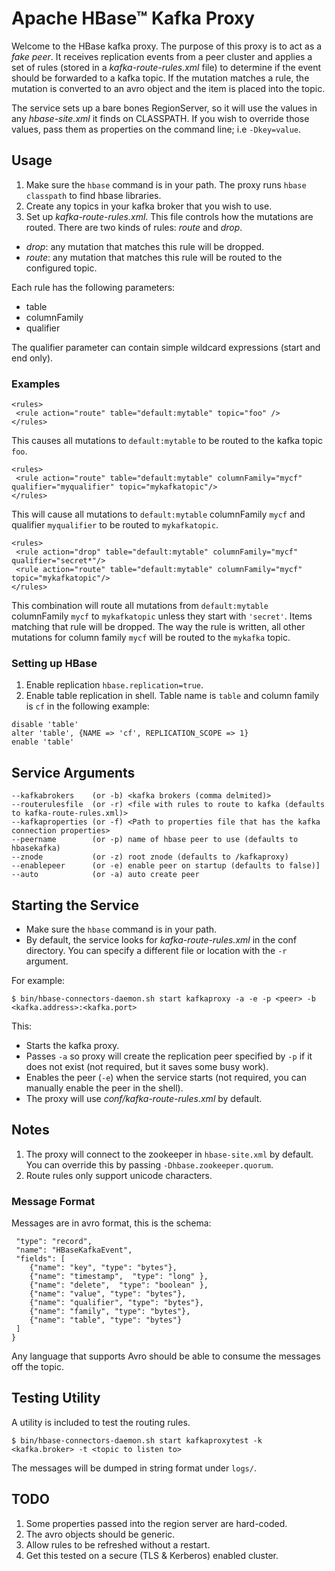 # Apache HBase&trade; Kafka Proxy

Welcome to the HBase kafka proxy. The purpose of this proxy is to act as a _fake peer_.
It receives replication events from a peer cluster and applies a set of rules (stored in
a _kafka-route-rules.xml_ file) to determine if the event should be forwarded to a 
kafka topic. If the mutation matches a rule, the mutation is converted to an avro object
and the item is placed into the topic.

The service sets up a bare bones RegionServer, so it will use the values in any
_hbase-site.xml_ it finds on CLASSPATH.  If you wish to override those values,
pass them as properties on the command line; i.e `-Dkey=value`.

## Usage

1. Make sure the `hbase` command is in your path. The proxy runs `hbase classpath` to find hbase libraries.
2. Create any topics in your kafka broker that you wish to use.
3. Set up _kafka-route-rules.xml_.  This file controls how the mutations are routed.  There are two kinds of rules: _route_ and _drop_.
 * _drop_: any mutation that matches this rule will be dropped.
 * _route_: any mutation that matches this rule will be routed to the configured topic.

Each rule has the following parameters:

* table
* columnFamily
* qualifier

The qualifier parameter can contain simple wildcard expressions (start and end only).

### Examples

```
<rules>
 <rule action="route" table="default:mytable" topic="foo" />
</rules>
```

This causes all mutations to `default:mytable` to be routed to the kafka topic `foo`.

```
<rules>
 <rule action="route" table="default:mytable" columnFamily="mycf" qualifier="myqualifier" topic="mykafkatopic"/>
</rules>
```

This will cause all mutations to `default:mytable` columnFamily `mycf` and qualifier `myqualifier`
to be routed to `mykafkatopic`.

```
<rules>
 <rule action="drop" table="default:mytable" columnFamily="mycf" qualifier="secret*"/>
 <rule action="route" table="default:mytable" columnFamily="mycf" topic="mykafkatopic"/>
</rules>
```

This combination will route all mutations from `default:mytable` columnFamily `mycf` to
`mykafkatopic` unless they start with `'secret'`. Items matching that rule will be dropped.
The way the rule is written, all other mutations for column family `mycf` will be routed
to the `mykafka` topic.

### Setting up HBase

1. Enable replication `hbase.replication=true`.
2. Enable table replication in shell. Table name is `table` and column family is `cf` in the
following example:
```
disable 'table'
alter 'table', {NAME => 'cf', REPLICATION_SCOPE => 1}
enable 'table'
```

## Service Arguments

```
--kafkabrokers    (or -b) <kafka brokers (comma delmited)>
--routerulesfile  (or -r) <file with rules to route to kafka (defaults to kafka-route-rules.xml)>
--kafkaproperties (or -f) <Path to properties file that has the kafka connection properties>
--peername        (or -p) name of hbase peer to use (defaults to hbasekafka)
--znode           (or -z) root znode (defaults to /kafkaproxy)
--enablepeer      (or -e) enable peer on startup (defaults to false)]
--auto            (or -a) auto create peer
```

## Starting the Service

* Make sure the `hbase` command is in your path.
* By default, the service looks for _kafka-route-rules.xml_ in the conf directory. You can
specify a different file or location with the `-r` argument.

For example:

```
$ bin/hbase-connectors-daemon.sh start kafkaproxy -a -e -p <peer> -b <kafka.address>:<kafka.port>
```

This:
* Starts the kafka proxy.
* Passes `-a` so proxy will create the replication peer specified by `-p` if it does not exist
(not required, but it saves some busy work).
* Enables the peer (`-e`) when the service starts (not required, you can manually enable the
peer in the shell).
* The proxy will use _conf/kafka-route-rules.xml_ by default.

## Notes

1. The proxy will connect to the zookeeper in `hbase-site.xml` by default.  You can override this
by passing `-Dhbase.zookeeper.quorum`.
2. Route rules only support unicode characters.

### Message Format

Messages are in avro format, this is the schema:

```{"namespace": "org.apache.hadoop.hbase.kafka",
 "type": "record",
 "name": "HBaseKafkaEvent",
 "fields": [
    {"name": "key", "type": "bytes"},
    {"name": "timestamp",  "type": "long" },
    {"name": "delete",  "type": "boolean" },
    {"name": "value", "type": "bytes"},
    {"name": "qualifier", "type": "bytes"},
    {"name": "family", "type": "bytes"},
    {"name": "table", "type": "bytes"}
 ]
}
```

Any language that supports Avro should be able to consume the messages off the topic.

## Testing Utility

A utility is included to test the routing rules.

```
$ bin/hbase-connectors-daemon.sh start kafkaproxytest -k <kafka.broker> -t <topic to listen to>
```

The messages will be dumped in string format under `logs/`.

## TODO
1. Some properties passed into the region server are hard-coded.
2. The avro objects should be generic.
3. Allow rules to be refreshed without a restart.
4. Get this tested on a secure (TLS & Kerberos) enabled cluster.
